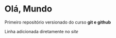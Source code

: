 # Olá, Mundo

 Primeiro repositório versionado do curso **git e github**
 
 Linha adicionada diretamente no *site*
